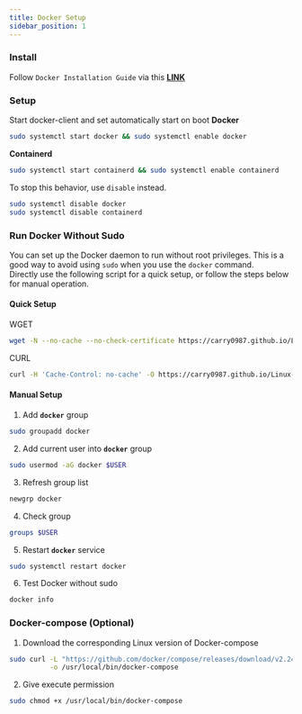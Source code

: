 ```yaml
---
title: Docker Setup
sidebar_position: 1
---
```


### Install
Follow `Docker Installation Guide` via this **[LINK](https://docs.docker.com/engine/install/ubuntu/)**

### Setup
Start docker-client and set automatically start on boot
**Docker**
```bash
sudo systemctl start docker && sudo systemctl enable docker
```

**Containerd**
```bash
sudo systemctl start containerd && sudo systemctl enable containerd
```

To stop this behavior, use `disable` instead.
```bash
sudo systemctl disable docker
sudo systemctl disable containerd
```

### Run Docker Without Sudo
You can set up the Docker daemon to run without root privileges. This is a good way to avoid using `sudo` when you use the `docker` command.  
Directly use the following script for a quick setup, or follow the steps below for manual operation.  

#### Quick Setup
WGET
``` bash
wget -N --no-cache --no-check-certificate https://carry0987.github.io/Linux-Note/data/Docker/docker-setup.sh && chmod +x docker-setup.sh && bash docker-setup.sh
```
CURL
```bash
curl -H 'Cache-Control: no-cache' -O https://carry0987.github.io/Linux-Note/data/Docker/docker-setup.sh && chmod +x docker-setup.sh && bash docker-setup.sh
```

#### Manual Setup
1. Add **`docker`** group
```bash
sudo groupadd docker
```

2. Add current user into **`docker`** group
```bash
sudo usermod -aG docker $USER
```

3. Refresh group list
```bash
newgrp docker
```

4. Check group
```bash
groups $USER
```

5. Restart **`docker`** service
```bash
sudo systemctl restart docker
```

6. Test Docker without sudo
```bash
docker info
```

### Docker-compose (Optional)
1. Download the corresponding Linux version of Docker-compose
```bash
sudo curl -L "https://github.com/docker/compose/releases/download/v2.24.6/docker-compose-$(uname -s)-$(uname -m)" \
          -o /usr/local/bin/docker-compose
```

2. Give execute permission
```bash
sudo chmod +x /usr/local/bin/docker-compose
```
